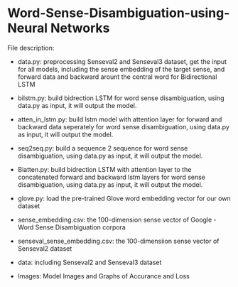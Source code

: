 # Word-Sense-Disambiguation-using-Neural Networks

File description:

  * data.py:   preprocessing Senseval2 and Senseval3 dataset, get the input for all models, including the sense embedding of the target sense, and forward data and backward arount the central word for Bidirectional LSTM
   
  * bilstm.py:   build bidrection LSTM for word sense disambiguation, using data.py as input, it will output the model. 
  
  * atten_in_lstm.py: build lstm model with attention layer for forward and backward data seperately for word sense disambiguation, using data.py as input, it will output the      model. 
 
  * seq2seq.py:   build a sequence 2 sequence for word sense disambiguation, using data.py as input, it will output the model. 
  
  * Biatten.py:   build bidrection LSTM with attention layer to the concatenated forward and backward lstm layers for word sense disambiguation, using data.py as input, it will output the model.  
  
  * glove.py:   load the pre-trained Glove word embedding vector for our own dataset
  
  * sense_embedding.csv:   the 100-dimension sense vector of Google - Word Sense Disambiguation corpora
  
  * senseval_sense_embedding.csv:   the 100-dimensiion sense vector of Senseval2 dataset
  
  * data:   including Senseval2 and Senseval3 dataset
  
  * Images: Model Images and Graphs of Accurance and Loss
